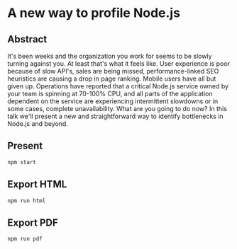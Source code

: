 # A new way to profile Node.js 

## Abstract

It's been weeks and the organization you work for seems to be slowly turning against you. 
At least that's what it feels like. User experience is poor because of slow API's, 
sales are being missed, performance-linked SEO heuristics are causing a drop in 
page ranking. Mobile users have all but given up. Operations have reported that 
a critical Node.js service owned by your team is spinning at 70-100% CPU, and all 
parts of the application dependent on the service are experiencing intermittent
slowdowns or in some cases, complete unavailability. What are you going to do now?
In this talk we'll present a new and straightforward way to identify bottlenecks
in Node.js and beyond. 

## Present

```sh 
npm start
```

## Export HTML

```sh 
npm run html
```

## Export PDF 

```
npm run pdf  
```